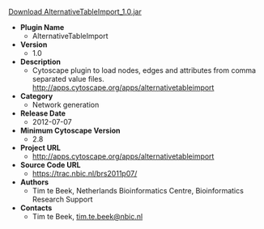 <a href="AlternativeTableImport_1.0.jar">Download AlternativeTableImport_1.0.jar</a>

* __Plugin Name__
  * AlternativeTableImport
* __Version__
  * 1.0
* __Description__
  * Cytoscape plugin to load nodes, edges and attributes from comma separated value files. http://apps.cytoscape.org/apps/alternativetableimport
* __Category__
  * Network generation
* __Release Date__
  * 2012-07-07
* __Minimum Cytoscape Version__
  * 2.8
* __Project URL__
  * http://apps.cytoscape.org/apps/alternativetableimport
* __Source Code URL__
  * https://trac.nbic.nl/brs2011p07/
* __Authors__
  * Tim te Beek, Netherlands Bioinformatics Centre, Bioinformatics Research Support
* __Contacts__
  * Tim te Beek, tim.te.beek@nbic.nl
